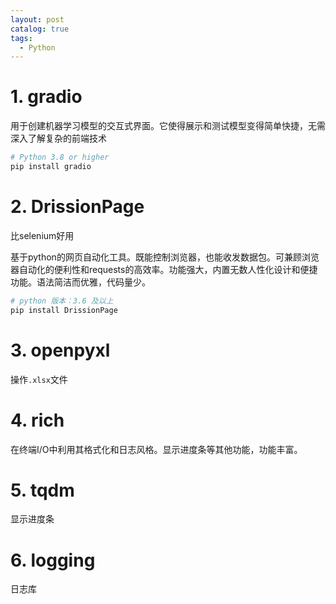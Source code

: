 ```yaml
---
layout: post
catalog: true
tags:
  - Python
---
```



# 1. gradio

用于创建机器学习模型的交互式界面。它使得展示和测试模型变得简单快捷，无需深入了解复杂的前端技术

```python
# Python 3.8 or higher
pip install gradio
```

# 2. DrissionPage

比selenium好用

基于python的网页自动化工具。既能控制浏览器，也能收发数据包。可兼顾浏览器自动化的便利性和requests的高效率。功能强大，内置无数人性化设计和便捷功能。语法简洁而优雅，代码量少。

```python
# python 版本：3.6 及以上
pip install DrissionPage
```

# 3. openpyxl

操作`.xlsx`文件

# 4. rich

在终端I/O中利用其格式化和日志风格。显示进度条等其他功能，功能丰富。

# 5. tqdm

显示进度条

# 6. logging

日志库